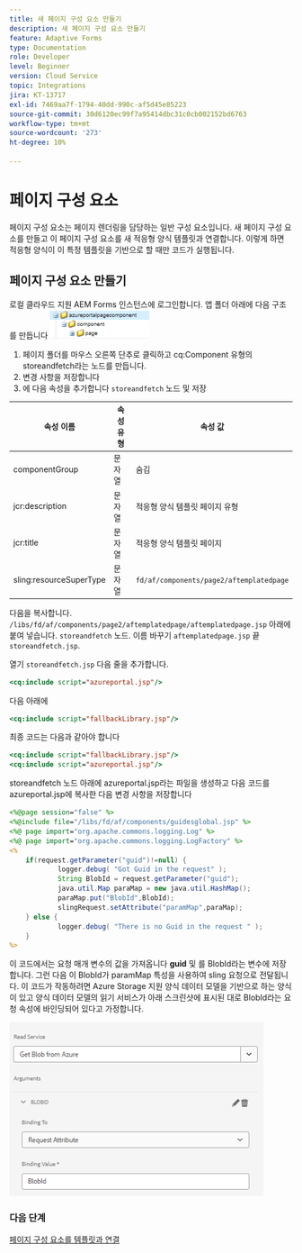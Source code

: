 ```yaml
---
title: 새 페이지 구성 요소 만들기
description: 새 페이지 구성 요소 만들기
feature: Adaptive Forms
type: Documentation
role: Developer
level: Beginner
version: Cloud Service
topic: Integrations
jira: KT-13717
exl-id: 7469aa7f-1794-40dd-990c-af5d45e85223
source-git-commit: 30d6120ec99f7a95414dbc31c0cb002152bd6763
workflow-type: tm+mt
source-wordcount: '273'
ht-degree: 10%

---
```


# 페이지 구성 요소

페이지 구성 요소는 페이지 렌더링을 담당하는 일반 구성 요소입니다. 새 페이지 구성 요소를 만들고 이 페이지 구성 요소를 새 적응형 양식 템플릿과 연결합니다. 이렇게 하면 적응형 양식이 이 특정 템플릿을 기반으로 할 때만 코드가 실행됩니다.

## 페이지 구성 요소 만들기

로컬 클라우드 지원 AEM Forms 인스턴스에 로그인합니다. 앱 폴더 아래에 다음 구조를 만듭니다
![page-component](./assets/page-component1.png)

1. 페이지 폴더를 마우스 오른쪽 단추로 클릭하고 cq:Component 유형의 storeandfetch라는 노드를 만듭니다.
1. 변경 사항을 저장합니다
1. 에 다음 속성을 추가합니다 `storeandfetch` 노드 및 저장

| **속성 이름** | **속성 유형** | **속성 값** |
|-------------------------|-------------------|----------------------------------------|
| componentGroup | 문자열 | 숨김 |
| jcr:description | 문자열 | 적응형 양식 템플릿 페이지 유형 |
| jcr:title | 문자열 | 적응형 양식 템플릿 페이지 |
| sling:resourceSuperType | 문자열 | `fd/af/components/page2/aftemplatedpage` |

다음을 복사합니다. `/libs/fd/af/components/page2/aftemplatedpage/aftemplatedpage.jsp` 아래에 붙여 넣습니다. `storeandfetch` 노드. 이름 바꾸기 `aftemplatedpage.jsp` 끝 `storeandfetch.jsp`.

열기 `storeandfetch.jsp` 다음 줄을 추가합니다.

```jsp
<cq:include script="azureportal.jsp"/>
```

다음 아래에

```jsp
<cq:include script="fallbackLibrary.jsp"/>
```

최종 코드는 다음과 같아야 합니다

```jsp
<cq:include script="fallbackLibrary.jsp"/>
<cq:include script="azureportal.jsp"/>
```

storeandfetch 노드 아래에 azureportal.jsp라는 파일을 생성하고 다음 코드를 azureportal.jsp에 복사한 다음 변경 사항을 저장합니다

```jsp
<%@page session="false" %>
<%@include file="/libs/fd/af/components/guidesglobal.jsp" %>
<%@ page import="org.apache.commons.logging.Log" %>
<%@ page import="org.apache.commons.logging.LogFactory" %>
<%
    if(request.getParameter("guid")!=null) {
            logger.debug( "Got Guid in the request" );
            String BlobId = request.getParameter("guid");
            java.util.Map paraMap = new java.util.HashMap();
            paraMap.put("BlobId",BlobId);
            slingRequest.setAttribute("paramMap",paraMap);
    } else {
            logger.debug( "There is no Guid in the request " );
    }            
%>
```

이 코드에서는 요청 매개 변수의 값을 가져옵니다 **guid** 및 를 BlobId라는 변수에 저장합니다. 그런 다음 이 BlobId가 paramMap 특성을 사용하여 sling 요청으로 전달됩니다. 이 코드가 작동하려면 Azure Storage 지원 양식 데이터 모델을 기반으로 하는 양식이 있고 양식 데이터 모델의 읽기 서비스가 아래 스크린샷에 표시된 대로 BlobId라는 요청 속성에 바인딩되어 있다고 가정합니다.

![fdm-request-attribute](./assets/fdm-request-attribute.png)

### 다음 단계

[페이지 구성 요소를 템플릿과 연결](./associate-page-component.md)
